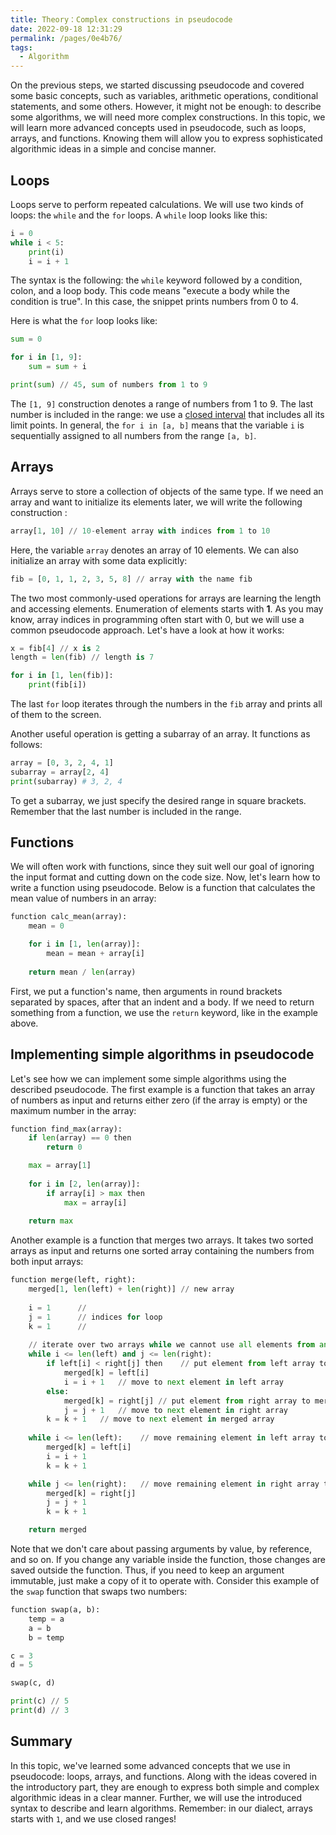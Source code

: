 ```yaml
---
title: Theory：Complex constructions in pseudocode
date: 2022-09-18 12:31:29
permalink: /pages/0e4b76/
tags:
  - Algorithm
---
```

On the previous steps, we started discussing pseudocode and covered some basic concepts, such as variables, arithmetic operations, conditional statements, and some others. However, it might not be enough: to describe some algorithms, we will need more complex constructions. In this topic, we will learn more advanced concepts used in pseudocode, such as loops, arrays, and functions. Knowing them will allow you to express sophisticated algorithmic ideas in a simple and concise manner.

## Loops

Loops serve to perform repeated calculations. We will use two kinds of loops: the `while` and the `for` loops. A `while` loop looks like this:

```python
i = 0
while i < 5:
    print(i)
    i = i + 1
```

The syntax is the following: the `while` keyword followed by a condition, colon, and a loop body. This code means "execute a body while the condition is true". In this case, the snippet prints numbers from 0 to 4.

Here is what the `for` loop looks like:

```python
sum = 0

for i in [1, 9]:
    sum = sum + i

print(sum) // 45, sum of numbers from 1 to 9
```

The `[1, 9]` construction denotes a range of numbers from 1 to 9. The last number is included in the range: we use a [closed interval](https://en.wikipedia.org/wiki/Interval_(mathematics)) that includes all its limit points. In general, the `for i in [a, b]` means that the variable `i` is sequentially assigned to all numbers from the range `[a, b]`.

## Arrays

Arrays serve to store a collection of objects of the same type. If we need an array and want to initialize its elements later, we will write the following construction :

```python
array[1, 10] // 10-element array with indices from 1 to 10
```

Here, the variable `array` denotes an array of 10 elements. We can also initialize an array with some data explicitly:

```python
fib = [0, 1, 1, 2, 3, 5, 8] // array with the name fib
```

The two most commonly-used operations for arrays are learning the length and accessing elements. Enumeration of elements starts with **1**. As you may know, array indices in programming often start with 0, but we will use a common pseudocode approach. Let's have a look at how it works:

```python
x = fib[4] // x is 2
length = len(fib) // length is 7

for i in [1, len(fib)]:
    print(fib[i])
```

The last `for` loop iterates through the numbers in the `fib` array and prints all of them to the screen.

Another useful operation is getting a subarray of an array. It functions as follows:

```python
array = [0, 3, 2, 4, 1]
subarray = array[2, 4]
print(subarray) # 3, 2, 4
```

To get a subarray, we just specify the desired range in square brackets. Remember that the last number is included in the range.

## Functions

We will often work with functions, since they suit well our goal of ignoring the input format and cutting down on the code size. Now, let's learn how to write a function using pseudocode. Below is a function that calculates the mean value of numbers in an array:

```python
function calc_mean(array):
    mean = 0

    for i in [1, len(array)]:
        mean = mean + array[i]
    
    return mean / len(array)
```

First, we put a function's name, then arguments in round brackets separated by spaces, after that an indent and a body. If we need to return something from a function, we use the `return` keyword, like in the example above.

## Implementing simple algorithms in pseudocode

Let's see how we can implement some simple algorithms using the described pseudocode. The first example is a function that takes an array of numbers as input and returns either zero (if the array is empty) or the maximum number in the array:

```python
function find_max(array):
    if len(array) == 0 then
        return 0

    max = array[1]
    
    for i in [2, len(array)]:
        if array[i] > max then
            max = array[i]
    
    return max
```

Another example is a function that merges two arrays. It takes two sorted arrays as input and returns one sorted array containing the numbers from both input arrays:

```python
function merge(left, right):
    merged[1, len(left) + len(right)] // new array 
    
    i = 1      // 
    j = 1      // indices for loop
    k = 1      // 
    
    // iterate over two arrays while we cannot use all elements from any array
    while i <= len(left) and j <= len(right):
        if left[i] < right[j] then    // put element from left array to merged array
            merged[k] = left[i]
            i = i + 1   // move to next element in left array
        else:
            merged[k] = right[j] // put element from right array to merged array
            j = j + 1   // move to next element in right array
        k = k + 1   // move to next element in merged array
                
    while i <= len(left):    // move remaining element in left array to merged array
        merged[k] = left[i]
        i = i + 1
        k = k + 1

    while j <= len(right):   // move remaining element in right array to merged array
        merged[k] = right[j]
        j = j + 1
        k = k + 1

    return merged
```

Note that we don't care about passing arguments by value, by reference, and so on. If you change any variable inside the function, those changes are saved outside the function. Thus, if you need to keep an argument immutable, just make a copy of it to operate with. Consider this example of the `swap` function that swaps two numbers:

```python
function swap(a, b):
    temp = a
    a = b
    b = temp

c = 3
d = 5

swap(c, d)

print(c) // 5
print(d) // 3
```

## Summary

In this topic, we've learned some advanced concepts that we use in pseudocode: loops, arrays, and functions. Along with the ideas covered in the introductory part, they are enough to express both simple and complex algorithmic ideas in a clear manner. Further, we will use the introduced syntax to describe and learn algorithms. Remember: in our dialect, arrays starts with `1`, and we use closed ranges!
